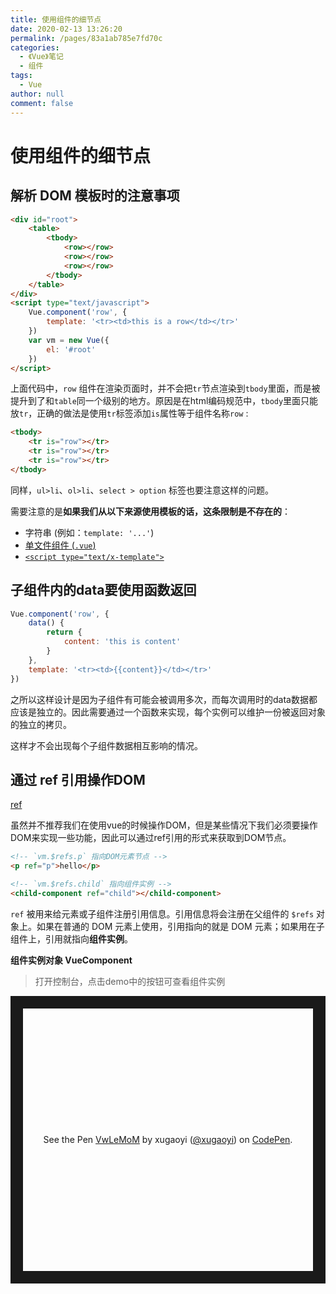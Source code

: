 ```yaml
---
title: 使用组件的细节点
date: 2020-02-13 13:26:20
permalink: /pages/83a1ab785e7fd70c
categories: 
  - 《Vue》笔记
  - 组件
tags: 
  - Vue
author: null
comment: false
---
```

# 使用组件的细节点

## 解析 DOM 模板时的注意事项

```html
<div id="root">
    <table>
        <tbody>
            <row></row>
            <row></row>
            <row></row>
        </tbody>
    </table>
</div>
<script type="text/javascript">
    Vue.component('row', {
        template: '<tr><td>this is a row</td></tr>'
    })
    var vm = new Vue({
        el: '#root'
    })
</script>
```

上面代码中，`row` 组件在渲染页面时，并不会把`tr`节点渲染到`tbody`里面，而是被提升到了和`table`同一个级别的地方。原因是在html编码规范中，`tbody`里面只能放`tr`，正确的做法是使用`tr`标签添加`is`属性等于组件名称`row` :

```html
<tbody>
    <tr is="row"></tr>
    <tr is="row"></tr>
    <tr is="row"></tr>
</tbody>
```

同样，`ul>li`、`ol>li`、`select > option` 标签也要注意这样的问题。

需要注意的是**如果我们从以下来源使用模板的话，这条限制是不存在的**：

- 字符串 (例如：`template: '...'`)
- [单文件组件 (`.vue`)](https://cn.vuejs.org/v2/guide/single-file-components.html)
- [`<script type="text/x-template">`](https://cn.vuejs.org/v2/guide/components-edge-cases.html#X-Templates)



## 子组件内的data要使用函数返回

```js
Vue.component('row', {
    data() {
        return {
            content: 'this is content'
        }
    },
    template: '<tr><td>{{content}}</td></tr>'
})
```

之所以这样设计是因为子组件有可能会被调用多次，而每次调用时的data数据都应该是独立的。因此需要通过一个函数来实现，每个实例可以维护一份被返回对象的独立的拷贝。

这样才不会出现每个子组件数据相互影响的情况。





## 通过 ref 引用操作DOM
[ref](https://cn.vuejs.org/v2/api/#ref)

虽然并不推荐我们在使用vue的时候操作DOM，但是某些情况下我们必须要操作DOM来实现一些功能，因此可以通过ref引用的形式来获取到DOM节点。

```html
<!-- `vm.$refs.p` 指向DOM元素节点 -->
<p ref="p">hello</p>

<!-- `vm.$refs.child` 指向组件实例 -->
<child-component ref="child"></child-component>
```

`ref` 被用来给元素或子组件注册引用信息。引用信息将会注册在父组件的 `$refs` 对象上。如果在普通的 DOM 元素上使用，引用指向的就是 DOM 元素；如果用在子组件上，引用就指向**组件实例**。


**组件实例对象 VueComponent**
> 打开控制台，点击demo中的按钮可查看组件实例

<p class="codepen" data-height="460" data-theme-id="light" data-default-tab="js,result" data-user="xugaoyi" data-slug-hash="VwLeMoM" style="height: 460px; box-sizing: border-box; display: flex; align-items: center; justify-content: center; border: 20px solid; margin: 1em 0; padding: 1em;" data-pen-title="VwLeMoM">
  <span>See the Pen <a href="https://codepen.io/xugaoyi/pen/VwLeMoM">
  VwLeMoM</a> by xugaoyi (<a href="https://codepen.io/xugaoyi">@xugaoyi</a>)
  on <a href="https://codepen.io">CodePen</a>.</span>
</p>
<script async src="https://static.codepen.io/assets/embed/ei.js"></script>
